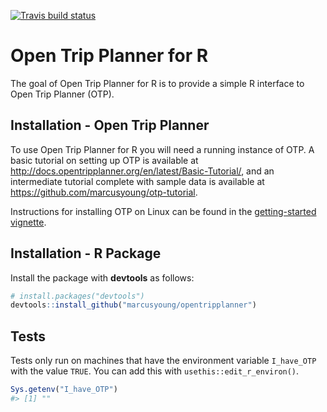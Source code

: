 
[![Travis build
status](https://travis-ci.org/ITSLeeds/opentripplanner.svg?branch=master)](https://travis-ci.org/ITSLeeds/opentripplanner)

<!-- README.md is generated from README.Rmd. Please edit that file -->

# Open Trip Planner for R

The goal of Open Trip Planner for R is to provide a simple R interface
to Open Trip Planner (OTP).

## Installation - Open Trip Planner

To use Open Trip Planner for R you will need a running instance of OTP.
A basic tutorial on setting up OTP is available at
<http://docs.opentripplanner.org/en/latest/Basic-Tutorial/>, and an
intermediate tutorial complete with sample data is available at
<https://github.com/marcusyoung/otp-tutorial>.

Instructions for installing OTP on Linux can be found in the
[getting-started
vignette](https://github.com/ITSLeeds/opentripplanner/blob/master/vignettes/getting_started.Rmd).

## Installation - R Package

Install the package with **devtools** as follows:

``` r
# install.packages("devtools")
devtools::install_github("marcusyoung/opentripplanner")
```

## Tests

Tests only run on machines that have the environment variable
`I_have_OTP` with the value `TRUE`. You can add this with
`usethis::edit_r_environ()`.

``` r
Sys.getenv("I_have_OTP")
#> [1] ""
```
